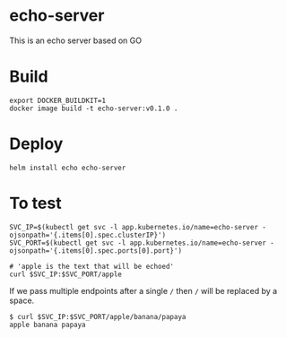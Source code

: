 # echo-server
This is an echo server based on GO

# Build
```
export DOCKER_BUILDKIT=1
docker image build -t echo-server:v0.1.0 .
```

# Deploy

```
helm install echo echo-server
```

# To test
```
SVC_IP=$(kubectl get svc -l app.kubernetes.io/name=echo-server -ojsonpath='{.items[0].spec.clusterIP}')
SVC_PORT=$(kubectl get svc -l app.kubernetes.io/name=echo-server -ojsonpath='{.items[0].spec.ports[0].port}')

# 'apple is the text that will be echoed'
curl $SVC_IP:$SVC_PORT/apple
```
If we pass multiple endpoints after a single `/` then `/` will be replaced by a space.
```
$ curl $SVC_IP:$SVC_PORT/apple/banana/papaya
apple banana papaya
```
